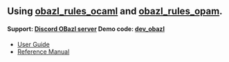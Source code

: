 Using [obazl\_rules\_ocaml](https://github.com/obazl/rules_ocaml) and [obazl\_rules\_opam](https://github.com/obazl/rules_opam).
--------------------------------------------------------------------------------------------------------------------------------

#### Support: [Discord OBazl server](https://discord.gg/PHSAW5DUva) Demo code: [dev_obazl](https://github.com/obazl/dev_obazl/tree/main/demos/filegen/template)

-   [User Guide](ug/index.md)
-   [Reference Manual](refman/index.md)
